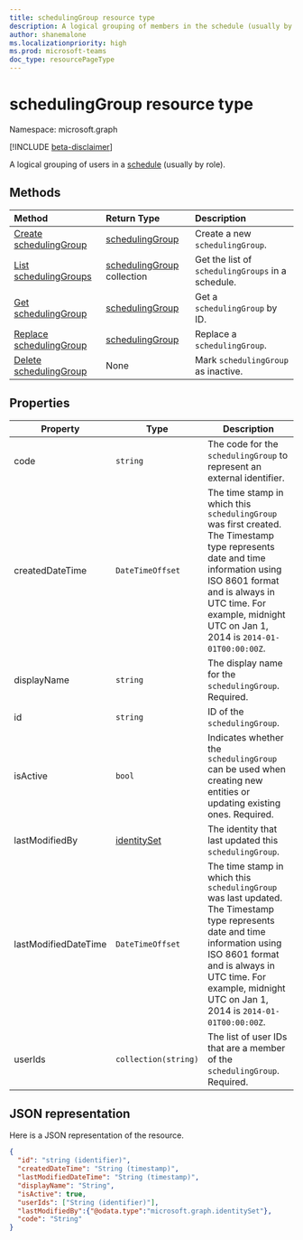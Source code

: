 ```yaml
---
title: schedulingGroup resource type
description: A logical grouping of members in the schedule (usually by role).
author: shanemalone
ms.localizationpriority: high
ms.prod: microsoft-teams
doc_type: resourcePageType
---
```


# schedulingGroup resource type

Namespace: microsoft.graph

[!INCLUDE [beta-disclaimer](../../includes/beta-disclaimer.md)]

A logical grouping of users in a [schedule](schedule.md) (usually by role).

## Methods

| Method                                                             | Return Type                                      | Description                                       |
| :----------------------------------------------------------------- | :----------------------------------------------- | :------------------------------------------------ |
| [Create schedulingGroup](../api/schedule-post-schedulinggroups.md) | [schedulingGroup](schedulinggroup.md)            | Create a new `schedulingGroup`.                   |
| [List schedulingGroups](../api/schedule-list-schedulinggroups.md)  | [schedulingGroup](schedulinggroup.md) collection | Get the list of `schedulingGroups` in a schedule. |
| [Get schedulingGroup](../api/schedulinggroup-get.md)               | [schedulingGroup](schedulinggroup.md)            | Get a `schedulingGroup` by ID.                    |
| [Replace schedulingGroup](../api/schedulinggroup-put.md)           | [schedulingGroup](schedulinggroup.md)            | Replace a `schedulingGroup`.                      |
| [Delete schedulingGroup](../api/schedulinggroup-delete.md)         | None                                             | Mark `schedulingGroup` as inactive.               |

## Properties

| Property             | Type                          | Description            |
| -------------------- | ----------------------------- | ---------------------- |
| code          | `string`                      | The code for the `schedulingGroup` to represent an external identifier. |
| createdDateTime      | `DateTimeOffset`              | The time stamp in which this `schedulingGroup` was first created. The Timestamp type represents date and time information using ISO 8601 format and is always in UTC time. For example, midnight UTC on Jan 1, 2014 is `2014-01-01T00:00:00Z`. |                 |
| displayName          | `string`                      | The display name for the `schedulingGroup`. Required.      |
| id                   | `string`                      | ID of the `schedulingGroup`.  
| isActive             | `bool`                        | Indicates whether the `schedulingGroup` can be used when creating new entities or updating existing ones. Required.             |
| lastModifiedBy       | [identitySet](identityset.md) | The identity that last updated this `schedulingGroup`. |
| lastModifiedDateTime | `DateTimeOffset`              | The time stamp in which this `schedulingGroup` was last updated. The Timestamp type represents date and time information using ISO 8601 format and is always in UTC time. For example, midnight UTC on Jan 1, 2014 is `2014-01-01T00:00:00Z`.  |
| userIds              | `collection(string)`          | The list of user IDs that are a member of the `schedulingGroup`. Required.   |

## JSON representation

Here is a JSON representation of the resource.

<!-- {
  "blockType": "resource",
  "keyProperty": "id",
  "@odata.type": "microsoft.graph.schedulingGroup",
  "baseType": "microsoft.graph.changeTrackedEntity"
}-->

```json
{
  "id": "string (identifier)",
  "createdDateTime": "String (timestamp)",
  "lastModifiedDateTime": "String (timestamp)",
  "displayName": "String",
  "isActive": true,
  "userIds": ["String (identifier)"],
  "lastModifiedBy":{"@odata.type":"microsoft.graph.identitySet"},
  "code": "String"
}
```

<!-- uuid: 8fcb5dbc-d5aa-4681-8e31-b001d5168d79
2015-10-25 14:57:30 UTC -->

<!--
{
  "type": "#page.annotation",
  "description": "schedulingGroup resource",
  "keywords": "",
  "section": "documentation",
  "tocPath": "",
  "suppressions": []
}
-->
